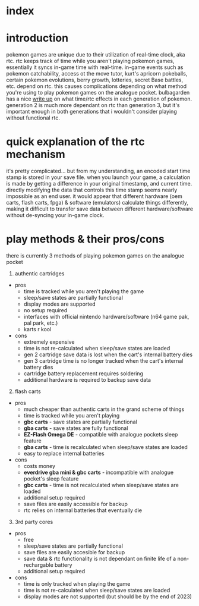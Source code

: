 # index

# introduction
pokemon games are unique due to their utilization of real-time clock, aka rtc. rtc keeps track of time while you aren't playing pokemon games, essentially it syncs in-game time with real-time. in-game events such as pokemon catchability, access ot the move tutor, kurt's apricorn pokeballs, certain pokemon evolutions, berry growth, lotteries, secret Base battles, etc. depend on rtc. this causes complications depending on what method you're using to play pokemon games on the analogue pocket. bulbagarden has a nice [write up](https://bulbapedia.bulbagarden.net/wiki/Time) on what time/rtc effects in each generation of pokemon. generation 2 is much more dependant on rtc than generation 3, but it's important enough in both generations that i wouldn't consider playing without functional rtc.

# quick explanation of the rtc mechanism
it's pretty complicated... but from my understanding, an encoded start time stamp is stored in your save file. when you launch your game, a calculation is made by getting a difference in your original timestamp, and current time. directly modifying the data that controls this time stamp seems nearly impossible as an end user. it would appear that different hardware (oem carts, flash carts, fpga) & software (emulators) calculate things differently, making it difficult to transfer save data between different hardware/software without de-syncing your in-game clock.

# play methods & their pros/cons
there is currently 3 methods of playing pokemon games on the analogue pocket
1. authentic cartridges
  - pros
    - time is tracked while you aren't playing the game
    - sleep/save states are partially functional
    - display modes are supported
    - no setup required
    - interfaces with official nintendo hardware/software (n64 game pak, pal park, etc.)
    - karts r kool
  - cons
    - extremely expensive
    - time is not re-calculated when sleep/save states are loaded
    - gen 2 cartridge save data is lost when the cart's internal battery dies
    - gen 3 cartridge time is no longer tracked when the cart's internal battery dies
    - cartridge battery replacement requires soldering
    - additional hardware is required to backup save data
2. flash carts
  - pros
    - much cheaper than authentic carts in the grand scheme of things
    - time is tracked while you aren't playing
    - **gbc carts** - save states are partially functional
    - **gba carts** - save states are fully functional
    - **EZ-Flash Omega DE** - compatible with analogue pockets sleep feature
    - **gba carts** - time is recalculated when sleep/save states are loaded
    - easy to replace internal batteries
  - cons
    - costs money
    - **everdrive gba mini & gbc carts** - incompatible with analogue pocket's sleep feature
    - **gbc carts** - time is not recalculated when sleep/save states are loaded
    - additional setup required
    - save files are easily accessible for backup
    - rtc relies on internal batteries that eventually die 
3. 3rd party cores
  - pros
    - free
    - sleep/save states are partially functional
    - save files are easily accesible for backup
    - save data & rtc functionality is not dependant on finite life of a non-rechargable battery
    - additional setup required 
  - cons
    - time is only tracked when playing the game
    - time is not re-calculated when sleep/save states are loaded
    - display modes are not supported (but should be by the end of 2023)
